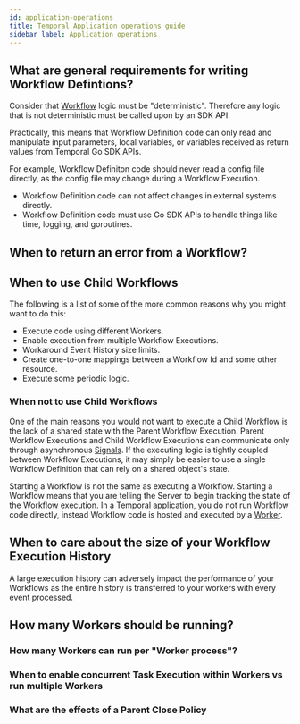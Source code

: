 ```yaml
---
id: application-operations
title: Temporal Application operations guide
sidebar_label: Application operations
---
```


## What are general requirements for writing Workflow Defintions?

Consider that [Workflow](/docs/concepts-new/introduction#what-is-a-workflow) logic must be "deterministic".
Therefore any logic that is not deterministic must be called upon by an SDK API.

Practically, this means that Workflow Definition code can only read and manipulate input parameters, local variables, or variables received as return values from Temporal Go SDK APIs.

For example, Workflow Definiton code should never read a config file directly, as the config file may change during a Workflow Execution.

- Workflow Definition code can not affect changes in external systems directly.
- Workflow Definition code must use Go SDK APIs to handle things like time, logging, and goroutines.

## When to return an error from a Workflow?

## When to use Child Workflows

The following is a list of some of the more common reasons why you might want to do this:

- Execute code using different Workers.
- Enable execution from multiple Workflow Executions.
- Workaround Event History size limits.
- Create one-to-one mappings between a Workflow Id and some other resource.
- Execute some periodic logic.

### When not to use Child Workflows

One of the main reasons you would not want to execute a Child Workflow is the lack of a shared state with the Parent Workflow Execution.
Parent Workflow Executions and Child Workflow Executions can communicate only through asynchronous [Signals](/docs/go/signals).
If the executing logic is tightly coupled between Workflow Executions, it may simply be easier to use a single Workflow Definition that can rely on a shared object's state.

Starting a Workflow is not the same as executing a Workflow.
Starting a Workflow means that you are telling the Server to begin tracking the state of the Workflow execution.
In a Temporal application, you do not run Workflow code directly, instead Workflow code is hosted and executed by a [Worker](/docs/go/workers).

## When to care about the size of your Workflow Execution History

A large execution history can adversely impact the performance of your Workflows as the entire history is transferred to your workers with every event processed.

## How many Workers should be running?

### How many Workers can run per "Worker process"?

### When to enable concurrent Task Execution within Workers vs run multiple Workers

### What are the effects of a Parent Close Policy
